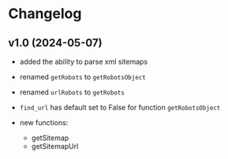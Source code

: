 # Changelog

## v1.0 (2024-05-07)
- added the ability to parse xml sitemaps
- renamed `getRobots` to `getRobotsObject`
- renamed `urlRobots` to `getRobots`
- `find_url` has default set to False for function `getRobotsObject`

- new functions:
  - getSitemap
  - getSitemapUrl

